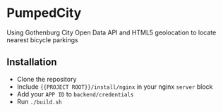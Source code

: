 # PumpedCity
Using Gothenburg City Open Data API and HTML5 geolocation to locate nearest bicycle parkings

## Installation
* Clone the repository
* Include `{{PROJECT ROOT}}/install/nginx` in your nginx `server` block
* Add your `APP ID` to `backend/credentials`
* Run `./build.sh`
